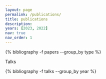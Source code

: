 ```yaml
---
layout: page
permalink: /publications/
title: publications
description: 
years: [2023, 2022]
nav: true
nav_order: 1
---
```

<!-- _pages/publications.md -->
<div class="publications">
 {% bibliography -f papers --group_by type %}
</div>

Talks
<div class="talks">
 {% bibliography -f talks --group_by year %}
</div>

